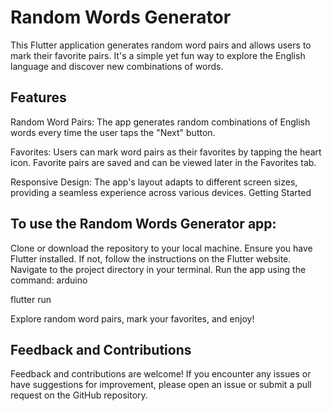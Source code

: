 # Random Words Generator

This Flutter application generates random word pairs and allows users to mark their favorite pairs. It's a simple yet fun way to explore the English language and discover new combinations of words.

## Features

Random Word Pairs: The app generates random combinations of English words every time the user taps the "Next" button.

Favorites: Users can mark word pairs as their favorites by tapping the heart icon. Favorite pairs are saved and can be viewed later in the Favorites tab.

Responsive Design: The app's layout adapts to different screen sizes, providing a seamless experience across various devices.
Getting Started

## To use the Random Words Generator app:

Clone or download the repository to your local machine.
Ensure you have Flutter installed. If not, follow the instructions on the Flutter website.
Navigate to the project directory in your terminal.
Run the app using the command:
arduino

flutter run

Explore random word pairs, mark your favorites, and enjoy!

## Feedback and Contributions

Feedback and contributions are welcome! If you encounter any issues or have suggestions for improvement, please open an issue or submit a pull request on the GitHub repository.
